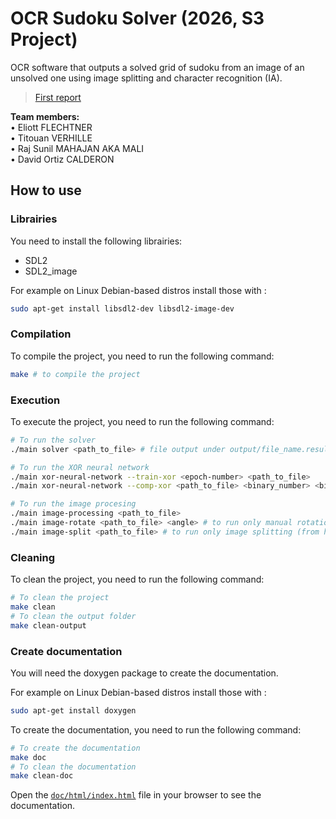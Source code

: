# OCR Sudoku Solver (2026, S3 Project)

OCR software that outputs a solved grid of sudoku from an image of an unsolved one using image splitting and character recognition (IA).

> [First report](rapport_1.pdf)

**Team members:**  
• Eliott FLECHTNER  
• Titouan VERHILLE  
• Raj Sunil MAHAJAN AKA MALI  
• David Ortiz CALDERON

## How to use

### Librairies

You need to install the following librairies:

- SDL2
- SDL2_image

For example on Linux Debian-based distros install those with :

```bash
sudo apt-get install libsdl2-dev libsdl2-image-dev
```

### Compilation

To compile the project, you need to run the following command:

```bash
make # to compile the project
```

### Execution

To execute the project, you need to run the following command:

```bash
# To run the solver
./main solver <path_to_file> # file output under output/file_name.results

# To run the XOR neural network
./main xor-neural-network --train-xor <epoch-number> <path_to_file>
./main xor-neural-network --comp-xor <path_to_file> <binary_number> <binary_number>

# To run the image procesing
./main image-processing <path_to_file>
./main image-rotate <path_to_file> <angle> # to run only manual rotation
./main image-split <path_to_file> # to run only image splitting (from hard-coded values)
```

### Cleaning

To clean the project, you need to run the following command:

```bash
# To clean the project
make clean
# To clean the output folder
make clean-output
```

### Create documentation

You will need the doxygen package to create the documentation.

For example on Linux Debian-based distros install those with :

```bash
sudo apt-get install doxygen
```

To create the documentation, you need to run the following command:

```bash
# To create the documentation
make doc
# To clean the documentation
make clean-doc
```

Open the [`doc/html/index.html`](doc/html/index.html) file in your browser to see the documentation.
